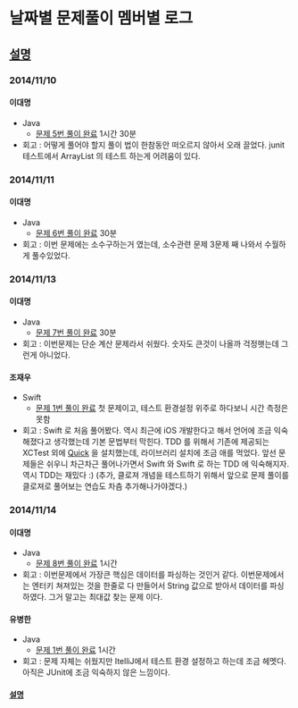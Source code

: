 날짜별 문제풀이 멤버별 로그
============

[설명](https://github.com/GpleLab/training/tree/master/project_euler/etc)
------------

### 2014/11/10
 
#### 이대명
- Java
    - [문제 5번 풀이 완료](https://github.com/GpleLab/training/blob/master/project_euler/prob_5/java/moka-a)  1시간 30분
- 회고 : 어떻게 풀어야 할지 풀이 법이 한참동안 떠오르지 않아서 오래 끌었다.
		junit 테스트에서 ArrayList 의 테스트 하는게 어려움이 있다.

### 2014/11/11
 
#### 이대명
- Java
    - [문제 6번 풀이 완료](https://github.com/GpleLab/training/blob/master/project_euler/prob_6/java/moka-a) 30분
- 회고 : 이번 문제에는 소수구하는거 였는데, 소수관련 문제 3문제 째 나와서 수월하게 풀수있었다.

### 2014/11/13
 
#### 이대명
- Java
    - [문제 7번 풀이 완료](https://github.com/GpleLab/training/blob/master/project_euler/prob_7/java/moka-a) 30분
- 회고 : 이번문제는 단순 계산 문제라서 쉬웠다. 숫자도 큰것이 나올까 걱정햇는데 그런게 아니었다.

#### 조재우
- Swift
    - [문제 1번 풀이 완료](https://github.com/GpleLab/training/blob/master/project_euler/prob_1/swift/flowkater/ThreeOrFiveMultiple.swift)  첫 문제이고, 테스트 환경설정 위주로 하다보니 시간 측정은 못함
- 회고 : Swift 로 처음 풀어봤다. 역시 최근에 iOS 개발한다고 해서 언어에 조금 익숙해졌다고 생각했는데 기본 문법부터 막힌다. TDD 를 위해서 기존에 제공되는 XCTest 외에 [Quick](https://github.com/Quick/Quick) 을 설치했는데, 라이브러리 설치에 조금 애를 먹었다. 앞선 문제들은 쉬우니 차근차근 풀어나가면서 Swift 와 Swift 로 하는 TDD 에 익숙해지자. 역시 TDD는 재밌다 :) (추가, 클로져 개념을 테스트하기 위해서 앞으로 문제 풀이를 클로져로 풀어보는 연습도 차츰 추가해나가야겠다.)

### 2014/11/14

#### 이대명
- Java
    - [문제 8번 풀이 완료](https://github.com/GpleLab/training/blob/master/project_euler/prob_8/java/moka-a) 1시간
- 회고 : 이번문제에서 가장큰 핵심은 데이터를 파싱하는 것인거 같다. 이번문제에서는 엔터키 쳐져있는 것을 한줄로 다 만들어서 String 값으로 받아서 데이터를 파싱하였다. 그거 말고는 최대값 찾는 문제 이다.
 
#### 유병한
- Java
    - [문제 1번 풀이 완료](https://github.com/GpleLab/training/tree/prob-1-java-ybh/project_euler/prob_1/java/ybh) 1시간
- 회고 : 문제 자체는 쉬웠지만 ItelliJ에서 테스트 환경 설정하고 하는데 조금 헤멧다. 아직은 JUnit에 조금 익숙하지 않은 느낌이다.

#### [설명](https://github.com/GpleLab/training/tree/master/project_euler/etc)
